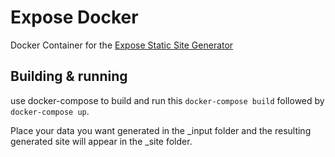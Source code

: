 # Expose Docker

Docker Container for the [Expose Static Site Generator](https://github.com/Jack000/Expose)

## Building & running

use docker-compose to build and run this `docker-compose build` followed by `docker-compose up`.

Place your data you want generated in the _input folder and the resulting generated site will appear in the _site folder.
